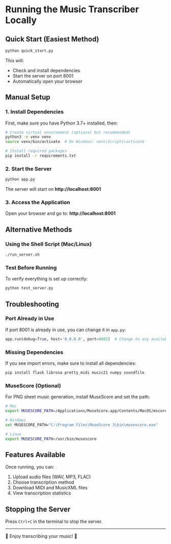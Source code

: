 # Running the Music Transcriber Locally

## Quick Start (Easiest Method)

```bash
python quick_start.py
```

This will:
- Check and install dependencies
- Start the server on port 8001
- Automatically open your browser

## Manual Setup

### 1. Install Dependencies

First, make sure you have Python 3.7+ installed, then:

```bash
# Create virtual environment (optional but recommended)
python3 -m venv venv
source venv/bin/activate  # On Windows: venv\Scripts\activate

# Install required packages
pip install -r requirements.txt
```

### 2. Start the Server

```bash
python app.py
```

The server will start on **http://localhost:8001**

### 3. Access the Application

Open your browser and go to: **http://localhost:8001**

## Alternative Methods

### Using the Shell Script (Mac/Linux)

```bash
./run_server.sh
```

### Test Before Running

To verify everything is set up correctly:

```bash
python test_server.py
```

## Troubleshooting

### Port Already in Use

If port 8001 is already in use, you can change it in `app.py`:

```python
app.run(debug=True, host='0.0.0.0', port=8002)  # Change to any available port
```

### Missing Dependencies

If you see import errors, make sure to install all dependencies:

```bash
pip install flask librosa pretty_midi music21 numpy soundfile
```

### MuseScore (Optional)

For PNG sheet music generation, install MuseScore and set the path:

```bash
# Mac
export MUSESCORE_PATH=/Applications/MuseScore.app/Contents/MacOS/mscore

# Windows
set MUSESCORE_PATH="C:\Program Files\MuseScore 3\bin\musescore.exe"

# Linux
export MUSESCORE_PATH=/usr/bin/musescore
```

## Features Available

Once running, you can:
1. Upload audio files (WAV, MP3, FLAC)
2. Choose transcription method
3. Download MIDI and MusicXML files
4. View transcription statistics

## Stopping the Server

Press `Ctrl+C` in the terminal to stop the server.

---

🎵 Enjoy transcribing your music! 🎼